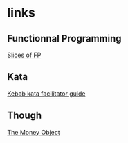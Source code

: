 # links

## Functionnal Programming
[Slices of FP](https://github.com/ToF-/SlicesOfFP)

## Kata
[Kebab kata facilitator guide](https://github.com/FaustXVI/the-kebab-kata)

## Though
[The Money Object](https://deque.blog/2017/08/17/a-study-of-4-money-class-designs-featuring-martin-fowler-kent-beck-and-ward-cunningham-implementations/)
